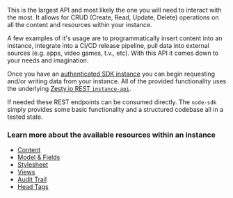 This is the largest API and most likely the one you will need to interact with the most. It allows for CRUD (Create, Read, Update, Delete) operations on all the content and resources within your instance.

A few examples of it's usage are to programmatically insert content into an instance, integrate into a CI/CD release pipeline, pull data into external sources (e.g. apps, video games, t.v., etc). With this API it comes down to your needs and imagination.

Once you have an [authenticated SDK instance](tools/node-sdk/instantiation) you can begin requesting and/or writing data from your instance. All of the provided functionality uses the underlying [Zesty.io REST `instance-api`](https://instances-api.zesty.org/).

If needed these REST endpoints can be consumed directly. The `node-sdk` simply provides some basic functionality and a structured codebase all in a tested state. 

### Learn more about the available resources within an instance
* [Content](tools/node-sdk/instance-content)
* [Model & Fields](tools/node-sdk/instance-model)
* [Stylesheet](tools/node-sdk/instance-stylesheet)
* [Views](tools/node-sdk/instance-view)
* [Audit Trail](tools/node-sdk/instance-audit-trail)
* [Head Tags](tools/node-sdk/instance-head-tags)
